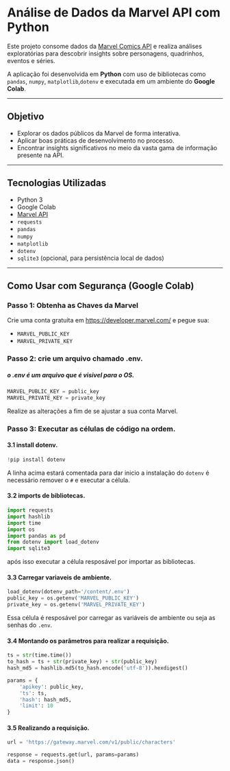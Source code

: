 #  Análise de Dados da Marvel API com Python

Este projeto consome dados da [Marvel Comics API](https://developer.marvel.com/) e realiza análises exploratórias para descobrir insights sobre personagens, quadrinhos, eventos e séries.

A aplicação foi desenvolvida em **Python** com uso de bibliotecas como `pandas`, `numpy`, `matplotlib`,`dotenv` e executada em um ambiente do **Google Colab**.

---

##  Objetivo

- Explorar os dados públicos da Marvel de forma interativa.
- Aplicar boas práticas de desenvolvimento no processo.
- Encontrar insights significativos no meio da vasta gama de informação presente na API.

---

##  Tecnologias Utilizadas

- Python 3
- Google Colab
- [Marvel API](https://developer.marvel.com/)
- `requests`
- `pandas`
- `numpy`
- `matplotlib`
- `dotenv`
- `sqlite3` (opcional, para persistência local de dados)


---

##  Como Usar com Segurança (Google Colab)

### Passo 1: Obtenha as Chaves da Marvel

Crie uma conta gratuita em https://developer.marvel.com/ e pegue sua:

- `MARVEL_PUBLIC_KEY`
- `MARVEL_PRIVATE_KEY`

### Passo 2: crie um arquivo chamado .env.

##### o .env é um arquivo que é visivel para o OS.

```python
MARVEL_PUBLIC_KEY = public_key
MARVEL_PRIVATE_KEY = private_key
```

Realize as alterações a fim de se ajustar a sua conta Marvel.

### Passo 3: Executar as células de código na ordem.

#### 3.1 install dotenv.

```python
!pip install dotenv
```
A linha acima estará comentada para dar inicio a instalação do `dotenv` é necessário remover o `#` e executar a célula.

#### 3.2 imports de bibliotecas.
```python
import requests
import hashlib
import time
import os
import pandas as pd
from dotenv import load_dotenv
import sqlite3
```
após isso executar a célula resposável por importar as bibliotecas.

#### 3.3 Carregar variaveis de ambiente.
```python
load_dotenv(dotenv_path='/content/.env')
public_key = os.getenv('MARVEL_PUBLIC_KEY')
private_key = os.getenv('MARVEL_PRIVATE_KEY')
```
Essa célula é resposável por carregar as variáveis de ambiente ou seja as senhas do `.env`.

#### 3.4 Montando os parâmetros para realizar a requisição.

```python
ts = str(time.time())
to_hash = ts + str(private_key) + str(public_key)
hash_md5 = hashlib.md5(to_hash.encode('utf-8')).hexdigest()

params = {
    'apikey': public_key,
    'ts': ts,
    'hash': hash_md5,
    'limit': 10
}
```


#### 3.5 Realizando a requisição.

```python
url = 'https://gateway.marvel.com/v1/public/characters'

response = requests.get(url, params=params)
data = response.json()
```


